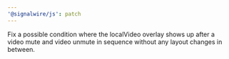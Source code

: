 ```yaml
---
'@signalwire/js': patch
---
```


Fix a possible condition where the localVideo overlay shows up after a video mute and video unmute in sequence without any layout changes in between.
